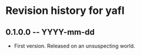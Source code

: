 # Revision history for yafl

## 0.1.0.0 -- YYYY-mm-dd

* First version. Released on an unsuspecting world.
